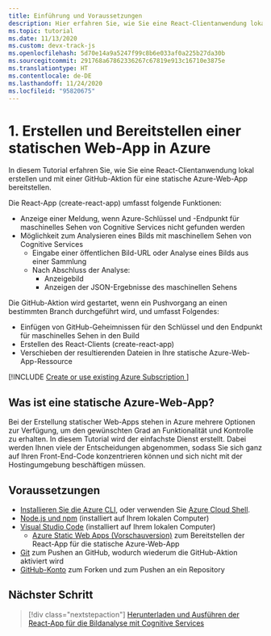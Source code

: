 ```yaml
---
title: Einführung und Voraussetzungen
description: Hier erfahren Sie, wie Sie eine React-Clientanwendung lokal erstellen und mit einer GitHub-Aktion für eine statische Azure-Web-App bereitstellen.
ms.topic: tutorial
ms.date: 11/13/2020
ms.custom: devx-track-js
ms.openlocfilehash: 5d70e14a9a5247f99c8b6e033af0a225b27da30b
ms.sourcegitcommit: 291768a67862336267c67819e913c16710e3875e
ms.translationtype: HT
ms.contentlocale: de-DE
ms.lasthandoff: 11/24/2020
ms.locfileid: "95820675"
---
```

# <a name="1-build-and-deploy-a-static-web-app-to-azure"></a>1. Erstellen und Bereitstellen einer statischen Web-App in Azure

In diesem Tutorial erfahren Sie, wie Sie eine React-Clientanwendung lokal erstellen und mit einer GitHub-Aktion für eine statische Azure-Web-App bereitstellen. 

Die React-App (create-react-app) umfasst folgende Funktionen: 
* Anzeige einer Meldung, wenn Azure-Schlüssel und -Endpunkt für maschinelles Sehen von Cognitive Services nicht gefunden werden
* Möglichkeit zum Analysieren eines Bilds mit maschinellem Sehen von Cognitive Services
    * Eingabe einer öffentlichen Bild-URL oder Analyse eines Bilds aus einer Sammlung
    * Nach Abschluss der Analyse:
        * Anzeigebild
        * Anzeigen der JSON-Ergebnisse des maschinellen Sehens 

Die GitHub-Aktion wird gestartet, wenn ein Pushvorgang an einen bestimmten Branch durchgeführt wird, und umfasst Folgendes:
* Einfügen von GitHub-Geheimnissen für den Schlüssel und den Endpunkt für maschinelles Sehen in den Build
* Erstellen des React-Clients (create-react-app)
* Verschieben der resultierenden Dateien in Ihre statische Azure-Web-App-Ressource

[!INCLUDE [Create or use existing Azure Subscription ](../../includes/environment-subscription-h2.md)]

## <a name="what-is-an-azure-static-web-app"></a>Was ist eine statische Azure-Web-App?

Bei der Erstellung statischer Web-Apps stehen in Azure mehrere Optionen zur Verfügung, um den gewünschten Grad an Funktionalität und Kontrolle zu erhalten. In diesem Tutorial wird der einfachste Dienst erstellt. Dabei werden Ihnen viele der Entscheidungen abgenommen, sodass Sie sich ganz auf Ihren Front-End-Code konzentrieren können und sich nicht mit der Hostingumgebung beschäftigen müssen.

## <a name="prerequisites"></a>Voraussetzungen

- [Installieren Sie die Azure CLI](/cli/azure/install-azure-cli), oder verwenden Sie [Azure Cloud Shell](https://shell.azure.com.).
- [Node.js und npm](https://nodejs.org/en/download) (installiert auf Ihrem lokalen Computer)
- [Visual Studio Code](https://code.visualstudio.com/) (installiert auf Ihrem lokalen Computer) 
    - [Azure Static Web Apps (Vorschauversion)](https://marketplace.visualstudio.com/items?itemName=ms-azuretools.vscode-azurestaticwebapps) zum Bereitstellen der React-App für die statische Azure-Web-App
- [Git](https://git-scm.com/downloads) zum Pushen an GitHub, wodurch wiederum die GitHub-Aktion aktiviert wird
- [GitHub-Konto](https://github.com/join) zum Forken und zum Pushen an ein Repository

## <a name="next-step"></a>Nächster Schritt

> [!div class="nextstepaction"]
> [Herunterladen und Ausführen der React-App für die Bildanalyse mit Cognitive Services](run-the-react-cognitive-services-image-analyzer-app-locally.md) 